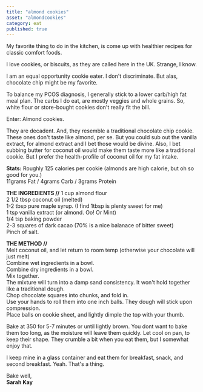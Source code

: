 ```yaml
---
title: "almond cookies"
asset: "almondcookies" 
category: eat
published: true
---
```


My favorite thing to do in the kitchen, is come up with healthier recipes for classic comfort foods.

I love cookies, or biscuits, as they are called here in the UK. Strange, I know. 

I am an equal opportunity cookie eater. I don't discriminate. But alas, chocolate chip might be my favorite. 

To balance my PCOS diagnosis, I generally stick to a lower carb/high fat meal plan. The carbs I do eat, are mostly veggies and whole grains. So, white flour or store-bought cookies don't really fit the bill.

Enter: Almond cookies.

They are decadent. And, they resemble a traditional chocolate chip cookie. These ones don't taste like almond, per se. But you could sub out the vanilla extract, for almond extract and I bet those would be divine. Also, I bet subbing butter for coconut oil would make them taste more like a traditional cookie. But I prefer the health-profile of coconut oil for my fat intake.

**Stats:** Roughly 125 calories per cookie (almonds are high calorie, but oh so good for you.)
</br> 11grams Fat / 4grams Carb / 3grams Protein

**THE INGREDIENTS //**
1 cup almond flour</br>
2 1/2 tbsp coconut oil (melted)</br>
1-2 tbsp pure maple syrup. (I find 1tbsp is plenty sweet for me)</br> 
1 tsp vanilla extract (or almond. Oo! Or Mint)</br> 
1/4 tsp baking powder</br>
2-3 squares of dark cacao (70% is a nice balanace of bitter sweet)</br> 
Pinch of salt.</br> 

**THE METHOD //**
</br> Melt coconut oil, and let return to room temp (otherwise your chocolate will just melt)
</br> Combine wet ingredients in a bowl.
</br> Combine dry ingredients in a bowl.
</br> Mix together.
</br> The mixture will turn into a damp sand consistency. It won't hold together like a traditional dough.
</br> Chop chocolate squares into chunks, and fold in.
</br> Use your hands to roll them into one inch balls. They dough will stick upon compression.
</br> Place balls on cookie sheet, and lightly dimple the top with your thumb.

Bake at 350 for 5-7 minutes or until lightly brown. You dont want to bake them too long, as the moisture will leave them quickly.
Let cool on pan, to keep their shape. They crumble a bit when you eat them, but I somewhat enjoy that.

I keep mine in a glass container and eat them for breakfast, snack, and second breakfast. Yeah. That's a thing.

Bake well,
</br>**Sarah Kay**

